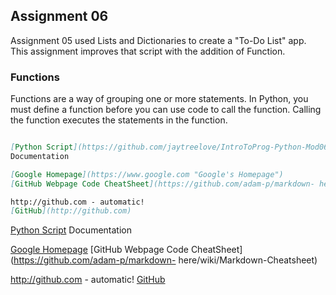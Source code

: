 ## Assignment 06

Assignment 05 used Lists and Dictionaries to create a "To-Do List" app.  This assignment improves that script with the addition of Function. 

### Functions

Functions are a way of grouping one or more statements. In Python, you must define a function before you can use code to call the function. Calling the function executes the statements in the function.

```markdown

[Python Script](https://github.com/jaytreelove/IntroToProg-Python-Mod06/blob/master/assignment06.py)
Documentation 

[Google Homepage](https://www.google.com "Google's Homepage")
[GitHub Webpage Code CheatSheet](https://github.com/adam-p/markdown- here/wiki/Markdown-Cheatsheet)

http://github.com - automatic!
[GitHub](http://github.com)
```
[Python Script](https://github.com/jaytreelove/IntroToProg-Python-Mod06/blob/master/assignment06.py)
Documentation 

[Google Homepage](https://www.google.com "Google's Homepage")
[GitHub Webpage Code CheatSheet](https://github.com/adam-p/markdown- here/wiki/Markdown-Cheatsheet)

http://github.com - automatic!
[GitHub](http://github.com)
